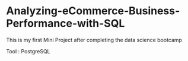 # Analyzing-eCommerce-Business-Performance-with-SQL
This is my first Mini Project after completing the data science bootcamp

Tool : PostgreSQL

